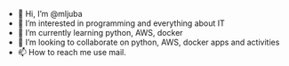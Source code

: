 - 👋 Hi, I’m @mljuba
- 👀 I’m interested in programming and everything about IT
- 🌱 I’m currently learning python, AWS, docker
- 💞️ I’m looking to collaborate on python, AWS, docker apps and activities
- 📫 How to reach me use mail.

<!---
mljuba/mljuba is a ✨ special ✨ repository because its `README.md` (this file) appears on your GitHub profile.
You can click the Preview link to take a look at your changes.
--->
